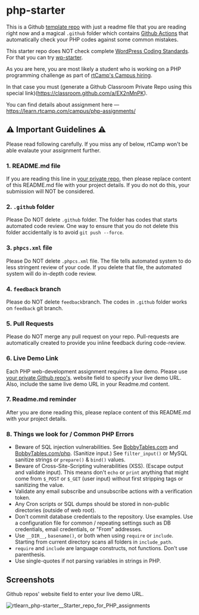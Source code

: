 # php-starter

This is a Github [template repo](https://help.github.com/en/github/creating-cloning-and-archiving-repositories/creating-a-template-repository) with just a readme file that you are reading right now and a magical `.github` folder which contains [Github Actions](https://github.com/features/actions) that automatically check your PHP codes against some common mistakes.

This starter repo does NOT check complete [WordPress Coding Standards](https://make.wordpress.org/core/handbook/best-practices/coding-standards/). For that you can try [wp-starter](https://github.com/rtlearn/wp-starter).

As you are here, you are most likely a student who is working on a PHP programming challenge as part of [rtCamp's Campus hiring](https://learn.rtcamp.com/campus/).

In that case you must (generate a Github Classroom Private Repo using this special link)(https://classroom.github.com/a/EX2nMnPK).

You can find details about assignment here — https://learn.rtcamp.com/campus/php-assignments/

## ⚠️ Important Guidelines ⚠️

Please read following carefully. If you miss any of below, rtCamp won't be able evalaute your assignment further.

### 1. README.md file

If you are reading this line in [your private repo](https://classroom.github.com/a/EX2nMnPK), then please replace content of this README.md file with your project details. If you do not do this, your submission will NOT be considered.

### 2. `.github` folder

Please Do NOT delete `.github` folder. The folder has codes that starts automated code review.
One way to ensure that you do not delete this folder accidentally is to avoid `git push --force`.

### 3. `phpcs.xml` file

Please Do NOT delete `.phpcs.xml` file. The file tells automated system to do less stringent review of your code. If you delete that file, the automated system will do in-depth code review.

### 4. `feedback` branch

Please do NOT delete `feedback`branch. The codes in `.github` folder works on `feedback` git branch.

### 5. Pull Requests

Please do NOT merge any pull request on your repo. Pull-requests are automatically created to provide you inline feedback during code-review.

### 6. Live Demo Link

Each PHP web-development assignment requires a live demo. Please use [your private Github repo's](https://classroom.github.com/a/EX2nMnPK). website field to specify your live demo URL.
Also, include the same live demo URL in your Readme.md content.

### 7. Readme.md reminder

After you are done reading this, please replace content of this README.md with your project details.

### 8. Things we look for / Common PHP Errors

* Beware of SQL injection vulnerabilities. See [BobbyTables.com](https://bobby-tables.com/) and [BobbyTables.com/php](https://bobby-tables.com/php). (Sanitize input.) See `filter_input()` or MySQL sanitize strings or `prepare()` & `bind()` values.
* Beware of Cross-Site-Scripting vulnerabilities (XSS). (Escape output and validate input). This means don't `echo` or `print` anything that might come from `$_POST` or `$_GET` (user input) without first stripping tags or sanitizing the value.
* Validate any email subscribe and unsubscribe actions with a verification token.
* Any Cron scripts or SQL dumps should be stored in non-public directories (outside of web root).
* Don't commit database credentials to the repository. Use examples. Use a configuration file for common / repeating settings such as DB credentials, email credentials, or "From" addresses.
* Use `__DIR__`, `basename()`, or both when using `require` or `include`. Starting from current directory scans all folders in `include_path`.
* `require` and `include` are language constructs, not functions. Don't use parenthesis.
* Use single-quotes if not parsing variables in strings in PHP.

## Screenshots

Github repos' website field to enter your live demo URL.

![rtlearn_php-starter__Starter_repo_for_PHP_assignments](https://user-images.githubusercontent.com/4115/118948676-200e0000-b976-11eb-9425-7db122da29e8.jpg)

